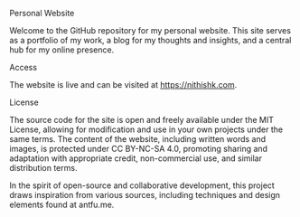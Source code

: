 Personal Website

Welcome to the GitHub repository for my personal website. This site serves as a portfolio of my work, a blog for my thoughts and insights, and a central hub for my online presence.

Access

The website is live and can be visited at https://nithishk.com.

License

The source code for the site is open and freely available under the MIT License, allowing for modification and use in your own projects under the same terms. The content of the website, including written words and images, is protected under CC BY-NC-SA 4.0, promoting sharing and adaptation with appropriate credit, non-commercial use, and similar distribution terms.

In the spirit of open-source and collaborative development, this project draws inspiration from various sources, including techniques and design elements found at antfu.me.
